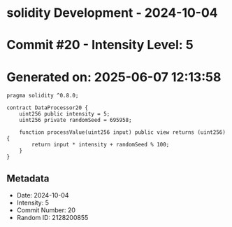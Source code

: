 ﻿# solidity Development - 2024-10-04
# Commit #20 - Intensity Level: 5
# Generated on: 2025-06-07 12:13:58
```solidity
pragma solidity ^0.8.0;

contract DataProcessor20 {
    uint256 public intensity = 5;
    uint256 private randomSeed = 695958;

    function processValue(uint256 input) public view returns (uint256) {
        return input * intensity + randomSeed % 100;
    }
}
```
## Metadata
- Date: 2024-10-04
- Intensity: 5
- Commit Number: 20
- Random ID: 2128200855
